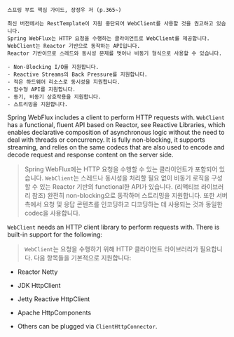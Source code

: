 ```
스프링 부트 핵심 가이드, 장정우 저 (p.365~)

최신 버전에서는 RestTemplate이 지원 중단되어 WebClient를 사용할 것을 권고하고 있습니다.
Spring WebFlux는 HTTP 요청을 수행하는 클라이언트로 WebClient를 제공합니다.
WebClient는 Reactor 기반으로 동작하는 API입니다.
Reactor 기반이므로 스레드와 동시성 문제를 벗어나 비동기 형식으로 사용할 수 있습니다.

- Non-Blocking I/O를 지원합니다.
- Reactive Streams의 Back Pressure를 지원합니다.
- 적은 하드웨어 리소스로 동시성을 지원합니다.
- 함수형 API를 지원합니다.
- 동기, 비동기 상호작용을 지원합니다.
- 스트리밍을 지원합니다.
```

Spring WebFlux includes a client to perform HTTP requests with. `WebClient` has a functional, fluent API based on Reactor, see Reactive Libraries, which enables declarative composition of asynchronous logic without the need to deal with threads or concurrency. It is fully non-blocking, it supports streaming, and relies on the same codecs that are also used to encode and decode request and response content on the server side.

> Spring WebFlux에는 HTTP 요청을 수행할 수 있는 클라이언트가 포함되어 있습니다.
> `WebClient`는 스레드나 동시성을 처리할 필요 없이 비동기 로직을 구성할 수 있는 Reactor 기반의 functional한 API가 있습니다. (리액티브 라이브러리 참조)
> 완전히 non-blocking으로 동작하며 스트리밍을 지원합니다. 또한 서버 측에서 요청 및 응답 콘텐츠를 인코딩하고 디코딩하는 데 사용되는 것과 동일한 codec을 사용합니다.

`WebClient` needs an HTTP client library to perform requests with. There is built-in support for the following:

> `WebClient`는 요청을 수행하기 위해 HTTP 클라이언트 라이브러리가 필요합니다. 다음 항목들을 기본적으로 지원합니다:

- Reactor Netty

- JDK HttpClient

- Jetty Reactive HttpClient

- Apache HttpComponents

- Others can be plugged via `ClientHttpConnector`.
